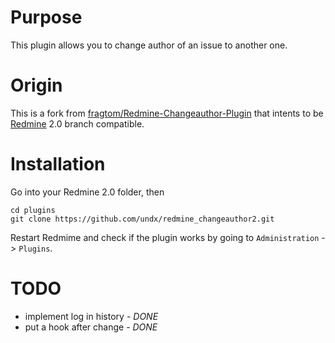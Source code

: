 # Purpose

This plugin allows you to change author of an issue to another one.

# Origin

This is a fork from [fragtom/Redmine-Changeauthor-Plugin](https://github.com/fragtom/Redmine-Changeauthor-Plugin)
that intents to be [Redmine](http://www.redmine.org) 2.0 branch compatible.

# Installation

Go into your Redmine 2.0 folder, then

    cd plugins
    git clone https://github.com/undx/redmine_changeauthor2.git

Restart Redmime and check if the plugin works by going to `Administration` -> `Plugins`.

# TODO

* implement log in history - *DONE* 
* put a hook after change - *DONE*

